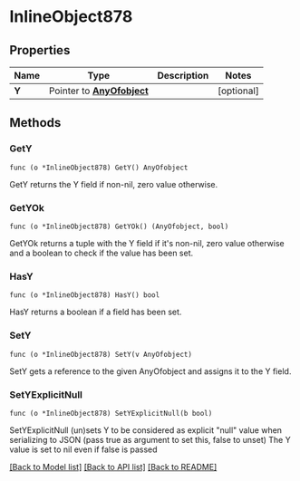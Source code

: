 # InlineObject878

## Properties

Name | Type | Description | Notes
------------ | ------------- | ------------- | -------------
**Y** | Pointer to [**AnyOfobject**](anyOf&lt;object&gt;.md) |  | [optional] 

## Methods

### GetY

`func (o *InlineObject878) GetY() AnyOfobject`

GetY returns the Y field if non-nil, zero value otherwise.

### GetYOk

`func (o *InlineObject878) GetYOk() (AnyOfobject, bool)`

GetYOk returns a tuple with the Y field if it's non-nil, zero value otherwise
and a boolean to check if the value has been set.

### HasY

`func (o *InlineObject878) HasY() bool`

HasY returns a boolean if a field has been set.

### SetY

`func (o *InlineObject878) SetY(v AnyOfobject)`

SetY gets a reference to the given AnyOfobject and assigns it to the Y field.

### SetYExplicitNull

`func (o *InlineObject878) SetYExplicitNull(b bool)`

SetYExplicitNull (un)sets Y to be considered as explicit "null" value
when serializing to JSON (pass true as argument to set this, false to unset)
The Y value is set to nil even if false is passed

[[Back to Model list]](../README.md#documentation-for-models) [[Back to API list]](../README.md#documentation-for-api-endpoints) [[Back to README]](../README.md)


